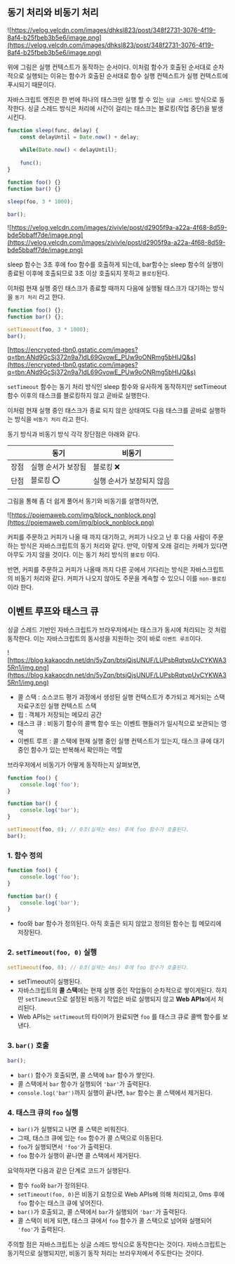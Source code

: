 ## 동기 처리와 비동기 처리


![https://velog.velcdn.com/images/dhksl823/post/348f2731-3076-4f19-8af4-b25fbeb3b5e6/image.png](https://velog.velcdn.com/images/dhksl823/post/348f2731-3076-4f19-8af4-b25fbeb3b5e6/image.png)

위에 그림은 실행 컨텍스트가 동작하는 순서이다. 이처럼 함수가 호출된 순서대로 순차적으로 실행되는 이유는 함수가 호출된 순서대로 함수 실행 컨텍스트가 실행 컨텍스트에 푸시되기 때문이다.

자바스크립트 엔진은 한 번에 하나의 태스크만 실행 할 수 있는 `싱글 스레드` 방식으로 동작한다. 싱글 스레드 방식은 처리에 시간이 걸리는 태스크는 블로킹(작업 중단)을 발생시킨다.

```jsx
function sleep(func, delay) {
	const delayUntil = Date.now() + delay;
	
	while(Date.now() < delayUntil);
	
	func();
}

function foo() {}
function bar() {}

sleep(foo, 3 * 1000);

bar();
```

![https://velog.velcdn.com/images/zivivle/post/d2905f9a-a22a-4f68-8d59-bde5bbaff7de/image.png](https://velog.velcdn.com/images/zivivle/post/d2905f9a-a22a-4f68-8d59-bde5bbaff7de/image.png)

sleep 함수는 3초 후에 foo 함수를 호출하게 되는데, bar함수는 sleep 함수의 실행이 종료된 이후에 호출되므로 3초 이상 호출되지 못하고 `블로킹`된다.

이처럼 현재 실행 중인 태스크가 종료할 때까지 다음에 실행될 태스크가 대기하는 방식을 `동기 처리` 라고 한다.

```jsx
function foo() {};
function bar() {};

setTimeout(foo, 3 * 1000);
bar();
```

[https://encrypted-tbn0.gstatic.com/images?q=tbn:ANd9GcSj372n9a7ldL69GvowE_PUw9oONRmg5bHIJQ&s](https://encrypted-tbn0.gstatic.com/images?q=tbn:ANd9GcSj372n9a7ldL69GvowE_PUw9oONRmg5bHIJQ&s)

`setTimeout` 함수는 동기 처리 방식인 sleep 함수와 유사하게 동작하지만 setTimeout 함수 이후의 태스크를 블로킹하지 않고 곧바로 실행한다.

이처럼 현재 실행 중인 태스크가 종료 되지 않은 상태여도 다음 태스크를 곧바로 실행하는 방식을 `비동기 처리` 라고 한다.

동기 방식과 비동기 방식 각각 장단점은 아래와 같다.

|  | 동기 | 비동기 |
| --- | --- | --- |
| 장점 | 실행 순서가 보장됨 | 블로킹 ❌ |
| 단점 | 블로킹 ⭕️ | 실행 순서가 보장되지 않음 |

그림을 통해 좀 더 쉽게 풀어서 동기와 비동기를 설명하자면,

![https://poiemaweb.com/img/block_nonblock.png](https://poiemaweb.com/img/block_nonblock.png)

커피를 주문하고 커피가 나올 때 까지 대기하고, 커피가 나오고 난 후 다음 사람이 주문하는 방식은 자바스크립트의 동기 처리와 같다. 만약, 이렇게 오래 걸리는 카페가 있다면 아무도 가지 않을 것이다. 이는 동기 처리 방식의 `블로킹` 이다.

반면, 커피를 주문하고 커피가 나올때 까지 다른 곳에서 기다리는 방식은 자바스크립트의 비동기 처리와 같다. 커피가 나오지 않아도 주문을 계속할 수 있으니 이를 `non-블로킹` 이라 한다.

## 이벤트 루프와 태스크 큐


싱글 스레드 기반인 자바스크립트가 브라우저에서는 태스크가 동시에 처리되는 것 처럼 동작한다. 이는 자바스크립트의 동시성을 지원하는 것이 바로 `이벤트 루프`이다.

![https://blog.kakaocdn.net/dn/5yZqn/btsjQjsUNUF/LUPsbRqtvpUvCYKWA35Rn1/img.png](https://blog.kakaocdn.net/dn/5yZqn/btsjQjsUNUF/LUPsbRqtvpUvCYKWA35Rn1/img.png)

- 콜 스택 : 소스코드 평가 과정에서 생성된 실행 컨텍스트가 추가되고 제거되는 스택 자료구조인 실행 컨텍스트  스택
- 힙 : 객체가 저장되는 메모리 공간
- 태스크 큐 : 비동기 함수의 콜백 함수 또는 이벤트 핸들러가 일시적으로 보관되는 영역
- 이벤트 루프 : 콜 스택에 현재 실행 중인 실행 컨텍스트가 있는지, 태스크 큐에 대기 중인 함수가 있는 반복해서 확인하는 역할

브라우저에서 비동기가 어떻게 동작하는지 살펴보면,

```jsx
function foo() {
	console.log('foo');
}

function bar() {
	console.log('bar');
}

setTimeout(foo, 0); // 0초(실제는 4ms) 후에 foo 함수가 호출된다.
bar();
```

### 1. 함수 정의

```jsx
function foo() {
	console.log('foo');
}

function bar() {
	console.log('bar');
}
```

- foo와 bar 함수가 정의된다. 아직 호출은 되지 않았고 정의된 함수는 힙 메모리에 저장된다.

### 2. `setTimeout(foo, 0)` 실행

```jsx
setTimeout(foo, 0); // 0초(실제는 4ms) 후에 foo 함수가 호출된다.
```

- setTimeout이 실행된다.
- 자바스크립트의 **콜 스택**에는 현재 실행 중인 작업들이 순차적으로 쌓이게된다. 하지만 `setTimeout`으로 설정된 비동기 작업은 바로 실행되지 않고 **Web APIs**에서 처리된다.
- Web APIs는 `setTimeout`의 타이머가 완료되면 `foo` 를 태스크 큐로 콜백 함수를 보낸다.

### 3. `bar()` 호출

```jsx
bar();
```

- `bar()` 함수가 호출되면, 콜 스택에 `bar` 함수가 쌓인다.
- 콜 스택에서 `bar` 함수가 실행되어 `'bar'`가 출력된다.
- `console.log('bar')`까지 실행이 끝나면, `bar` 함수는 콜 스택에서 제거된다.

### 4. 태스크 큐의 `foo` 실행

- `bar()`가 실행되고 나면 콜 스택은 비워진다.
- 그때, 태스크 큐에 있는 `foo` 함수가 콜 스택으로 이동된다.
- `foo`가 실행되면서 `'foo'`가 출력된다.
- `foo` 함수가 실행이 끝나면 콜 스택에서 제거된다.

요약하자면 다음과 같은 단계로 코드가 실행된다.

- 함수 `foo`와 `bar`가 정의된다.
- `setTimeout(foo, 0)`은 비동기 요청으로 Web APIs에 의해 처리되고, 0ms 후에 `foo` 함수는 태스크 큐에 넣어진다.
- `bar()`가 호출되고, 콜 스택에서 `bar`가 실행되어 `'bar'`가 출력된다.
- 콜 스택이 비게 되면, 태스크 큐에서 `foo` 함수가 콜 스택으로 넘어와 실행되어 `'foo'`가 출력된다.

주의할 점은 자바스크립트는 싱글 스레드 방식으로 동작한다는 것이다. 자바스크립트는 동기적으로 실행되지만, 비동기 동작 처리는 브라우저에서 주도한다는 것이다.
